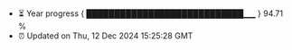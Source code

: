 - ⏳ Year progress { ████████████████████████████▁▁ } 94.71 %
- ⏰ Updated on Thu, 12 Dec 2024 15:25:28 GMT

